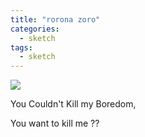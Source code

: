 ```yaml
---
title: "rorona zoro"
categories:
  - sketch
tags:
  - sketch
---
```



<img src="{{site.baseurl}}/assets/art/sketch/rorona-zoro.png">

You Couldn't Kill my Boredom,

You want to kill me ??
